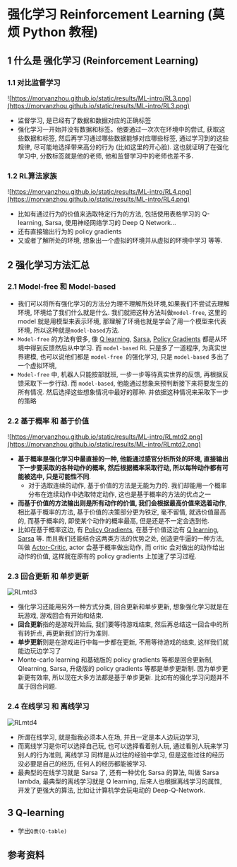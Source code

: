 # 强化学习 Reinforcement Learning (莫烦 Python 教程)

## 1 什么是 强化学习 (Reinforcement Learning)

### 1.1 对比监督学习

![https://morvanzhou.github.io/static/results/ML-intro/RL3.png](https://morvanzhou.github.io/static/results/ML-intro/RL3.png)

- 监督学习, 是已经有了数据和数据对应的正确标签
- 强化学习一开始并没有数据和标签。他要通过一次次在环境中的尝试, 获取这些数据和标签, 然后再学习通过哪些数据能够对应哪些标签, 通过学习到的这些规律, 尽可能地选择带来高分的行为 (比如这里的开心脸). 这也就证明了在强化学习中, 分数标签就是他的老师, 他和监督学习中的老师也差不多.

### 1.2 RL算法家族

![https://morvanzhou.github.io/static/results/ML-intro/RL4.png](https://morvanzhou.github.io/static/results/ML-intro/RL4.png)

- 比如有通过行为的价值来选取特定行为的方法, 包括使用表格学习的 Q-learning, Sarsa, 使用神经网络学习的 Deep Q Network...
- 还有直接输出行为的 policy gradients
- 又或者了解所处的环境, 想象出一个虚拟的环境并从虚拟的环境中学习 等等.

## 2 强化学习方法汇总

### 2.1 Model-free 和 Model-based 

- 我们可以将所有强化学习的方法分为理不理解所处环境,如果我们不尝试去理解环境, 环境给了我们什么就是什么. 我们就把这种方法叫做`model-free`, 这里的 model 就是用模型来表示环境, 那理解了环境也就是学会了用一个模型来代表环境, 所以这种就是` model-based `方法. 
- `Model-free` 的方法有很多, 像 [Q learning](https://morvanzhou.github.io/tutorials/machine-learning/ML-intro/4-03-q-learning/), [Sarsa](https://morvanzhou.github.io/tutorials/machine-learning/ML-intro/4-04-sarsa/), [Policy Gradients](https://morvanzhou.github.io/tutorials/machine-learning/ML-intro/4-07-PG/) 都是从环境中得到反馈然后从中学习. 而 `model-based` RL 只是多了一道程序, 为真实世界建模, 也可以说他们都是 `model-free `的强化学习, 只是 `model-based` 多出了一个虚拟环境, 
- `Model-free` 中, 机器人只能按部就班, 一步一步等待真实世界的反馈, 再根据反馈采取下一步行动. 而 `model-based`, 他能通过想象来预判断接下来将要发生的所有情况. 然后选择这些想象情况中最好的那种. 并依据这种情况来采取下一步的策略

### 2.2 基于概率 和 基于价值 

![https://morvanzhou.github.io/static/results/ML-intro/RLmtd2.png](https://morvanzhou.github.io/static/results/ML-intro/RLmtd2.png)

- **基于概率是强化学习中最直接的一种, 他能通过感官分析所处的环境, 直接输出下一步要采取的各种动作的概率, 然后根据概率采取行动, 所以每种动作都有可能被选中, 只是可能性不同**. 
  - 对于选取连续的动作, 基于价值的方法是无能为力的. 我们却能用一个概率分布在连续动作中选取特定动作, 这也是基于概率的方法的优点之一
- **而基于价值的方法输出则是所有动作的价值, 我们会根据最高价值来选着动作**, 相比基于概率的方法, 基于价值的决策部分更为铁定, 毫不留情, 就选价值最高的, 而基于概率的, 即使某个动作的概率最高, 但是还是不一定会选到他.
- 比如在基于概率这边, 有 [Policy Gradients](https://morvanzhou.github.io/tutorials/machine-learning/ML-intro/4-07-PG/), 在基于价值这边有 [Q learning](https://morvanzhou.github.io/tutorials/machine-learning/ML-intro/4-03-q-learning/), [Sarsa](https://morvanzhou.github.io/tutorials/machine-learning/ML-intro/4-04-sarsa/) 等. 而且我们还能结合这两类方法的优势之处, 创造更牛逼的一种方法, 叫做 [Actor-Critic](https://morvanzhou.github.io/tutorials/machine-learning/ML-intro/4-08-AC/), actor 会基于概率做出动作, 而 critic 会对做出的动作给出动作的价值, 这样就在原有的 policy gradients 上加速了学习过程.

### 2.3 回合更新 和 单步更新 

![RLmtd3](https://morvanzhou.github.io/static/results/ML-intro/RLmtd3.png)

- 强化学习还能用另外一种方式分类, 回合更新和单步更新, 想象强化学习就是在玩游戏, 游戏回合有开始和结束.
- **回合更新**指的是游戏开始后, 我们要等待游戏结束, 然后再总结这一回合中的所有转折点, 再更新我们的行为准则. 
- **单步更新**则是在游戏进行中每一步都在更新, 不用等待游戏的结束, 这样我们就能边玩边学习了
- Monte-carlo learning 和基础版的 policy gradients 等都是回合更新制, Qlearning, Sarsa, 升级版的 policy gradients 等都是单步更新制. 因为单步更新更有效率, 所以现在大多方法都是基于单步更新. 比如有的强化学习问题并不属于回合问题.

### 2.4 在线学习 和 离线学习 

![RLmtd4](https://morvanzhou.github.io/static/results/ML-intro/RLmtd4.png)

- 所谓在线学习, 就是指我必须本人在场, 并且一定是本人边玩边学习,
- 而离线学习是你可以选择自己玩, 也可以选择看着别人玩, 通过看别人玩来学习别人的行为准则, 离线学习 同样是从过往的经验中学习, 但是这些过往的经历没必要是自己的经历, 任何人的经历都能被学习. 
- 最典型的在线学习就是 Sarsa 了, 还有一种优化 Sarsa 的算法, 叫做 Sarsa lambda, 最典型的离线学习就是 Q learning, 后来人也根据离线学习的属性, 开发了更强大的算法, 比如让计算机学会玩电动的 Deep-Q-Network.



## 3 Q-learning

- 学出`Q表(Q-table)`

## 参考资料

